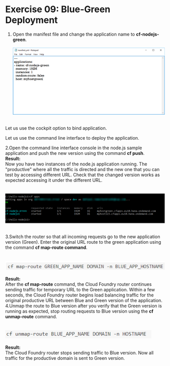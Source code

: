 # Exercise 09: Blue-Green Deployment

1. Open the manifest file and change the application name to **cf-nodejs-green**.
<br><br>
![Manifest](/img/green_app.png?raw=true)
<br><br>


Let us use the cockpit option to bind application.



Let us use the command line interface to deploy the application.

2.Open the command line interface console in the node.js sample application and push the new version using the command **cf push**.<br>
**Result:**<br>
Now you have two instances of the node.js application running. The "productive" where all the traffic is directed and the new one that you can test by accessing different URL. Check that the changed version works as expected accessing it under the different URL.<br>
<br><br>
![Application](/img/dual_apps.png?raw=true)
<br><br>

3.Switch the router so that all incoming requests go to the new application version (Green). Enter the original URL route to the green application using the command **cf map-route command**.<br>
<br><br>
![Map Route](/img/map_route.png?raw=true)
<br><br>
**Result:**<br>
After the **cf map-route** command, the Cloud Foundry router continues sending traffic for temporary URL to the Green application. Within a few seconds, the Cloud Foundry router begins load balancing traffic for the original productive URL between Blue and Green version of the application.
4.Unmap the route to Blue version after you verify that the Green version is running as expected, stop routing requests to Blue version using the **cf unmap-route** command.<br>
<br><br>
![Unmap Route](/img/Unmap_route.png?raw=true)
<br><br>
**Result:**<br>
The Cloud Foundry router stops sending traffic to Blue version. Now all traffic for the productive domain is sent to Green version.